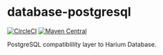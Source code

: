 # database-postgresql
[![CircleCI](https://circleci.com/gh/Harium/database-postgresql.svg?style=svg)](https://circleci.com/gh/Harium/database-postgresql)
[![Maven Central](https://maven-badges.herokuapp.com/maven-central/com.harium.database/postgresql/badge.svg)](https://maven-badges.herokuapp.com/maven-central/com.harium.database/postgresql/)

PostgreSQL compatiblility layer to Harium Database.
